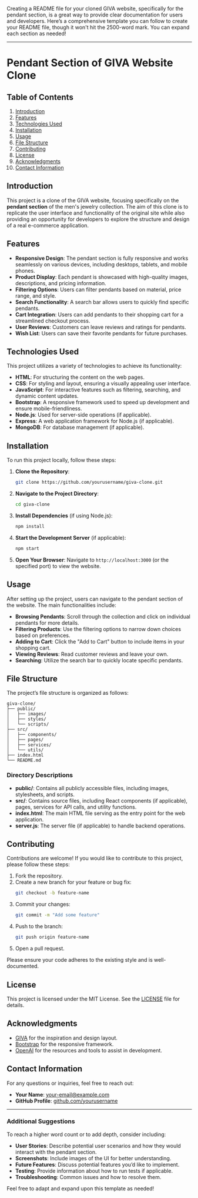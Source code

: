 Creating a README file for your cloned GIVA website, specifically for the pendant section, is a great way to provide clear documentation for users and developers. Here’s a comprehensive template you can follow to create your README file, though it won't hit the 2500-word mark. You can expand each section as needed!

---

# Pendant Section of GIVA Website Clone

## Table of Contents

1. [Introduction](#introduction)
2. [Features](#features)
3. [Technologies Used](#technologies-used)
4. [Installation](#installation)
5. [Usage](#usage)
6. [File Structure](#file-structure)
7. [Contributing](#contributing)
8. [License](#license)
9. [Acknowledgments](#acknowledgments)
10. [Contact Information](#contact-information)

## Introduction

This project is a clone of the GIVA website, focusing specifically on the **pendant section** of the men's jewelry collection. The aim of this clone is to replicate the user interface and functionality of the original site while also providing an opportunity for developers to explore the structure and design of a real e-commerce application.

## Features

- **Responsive Design**: The pendant section is fully responsive and works seamlessly on various devices, including desktops, tablets, and mobile phones.
- **Product Display**: Each pendant is showcased with high-quality images, descriptions, and pricing information.
- **Filtering Options**: Users can filter pendants based on material, price range, and style.
- **Search Functionality**: A search bar allows users to quickly find specific pendants.
- **Cart Integration**: Users can add pendants to their shopping cart for a streamlined checkout process.
- **User Reviews**: Customers can leave reviews and ratings for pendants.
- **Wish List**: Users can save their favorite pendants for future purchases.

## Technologies Used

This project utilizes a variety of technologies to achieve its functionality:

- **HTML**: For structuring the content on the web pages.
- **CSS**: For styling and layout, ensuring a visually appealing user interface.
- **JavaScript**: For interactive features such as filtering, searching, and dynamic content updates.
- **Bootstrap**: A responsive framework used to speed up development and ensure mobile-friendliness.
- **Node.js**: Used for server-side operations (if applicable).
- **Express**: A web application framework for Node.js (if applicable).
- **MongoDB**: For database management (if applicable).

## Installation

To run this project locally, follow these steps:

1. **Clone the Repository**:
   ```bash
   git clone https://github.com/yourusername/giva-clone.git
   ```

2. **Navigate to the Project Directory**:
   ```bash
   cd giva-clone
   ```

3. **Install Dependencies** (if using Node.js):
   ```bash
   npm install
   ```

4. **Start the Development Server** (if applicable):
   ```bash
   npm start
   ```

5. **Open Your Browser**:
   Navigate to `http://localhost:3000` (or the specified port) to view the website.

## Usage

After setting up the project, users can navigate to the pendant section of the website. The main functionalities include:

- **Browsing Pendants**: Scroll through the collection and click on individual pendants for more details.
- **Filtering Products**: Use the filtering options to narrow down choices based on preferences.
- **Adding to Cart**: Click the "Add to Cart" button to include items in your shopping cart.
- **Viewing Reviews**: Read customer reviews and leave your own.
- **Searching**: Utilize the search bar to quickly locate specific pendants.

## File Structure

The project’s file structure is organized as follows:

```
giva-clone/
├── public/
│   ├── images/
│   ├── styles/
│   └── scripts/
├── src/
│   ├── components/
│   ├── pages/
│   ├── services/
│   └── utils/
├── index.html
└── README.md
```

### Directory Descriptions

- **public/**: Contains all publicly accessible files, including images, stylesheets, and scripts.
- **src/**: Contains source files, including React components (if applicable), pages, services for API calls, and utility functions.
- **index.html**: The main HTML file serving as the entry point for the web application.
- **server.js**: The server file (if applicable) to handle backend operations.

## Contributing

Contributions are welcome! If you would like to contribute to this project, please follow these steps:

1. Fork the repository.
2. Create a new branch for your feature or bug fix:
   ```bash
   git checkout -b feature-name
   ```
3. Commit your changes:
   ```bash
   git commit -m "Add some feature"
   ```
4. Push to the branch:
   ```bash
   git push origin feature-name
   ```
5. Open a pull request.

Please ensure your code adheres to the existing style and is well-documented.

## License

This project is licensed under the MIT License. See the [LICENSE](LICENSE) file for details.

## Acknowledgments

- [GIVA](https://www.giva.co.in/) for the inspiration and design layout.
- [Bootstrap](https://getbootstrap.com/) for the responsive framework.
- [OpenAI](https://openai.com/) for the resources and tools to assist in development.

## Contact Information

For any questions or inquiries, feel free to reach out:

- **Your Name**: [your-email@example.com](mailto:your-email@example.com)
- **GitHub Profile**: [github.com/yourusername](https://github.com/yourusername)

---

### Additional Suggestions

To reach a higher word count or to add depth, consider including:

- **User Stories**: Describe potential user scenarios and how they would interact with the pendant section.
- **Screenshots**: Include images of the UI for better understanding.
- **Future Features**: Discuss potential features you’d like to implement.
- **Testing**: Provide information about how to run tests if applicable.
- **Troubleshooting**: Common issues and how to resolve them.

Feel free to adapt and expand upon this template as needed!
